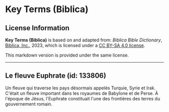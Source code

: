 # Key Terms (Biblica)

## License Information

**Key Terms (Biblica)** is based on and adapted from: _Biblica Bible Dictionary_, [Biblica, Inc.](https://www.biblica.com/), 2023, which is licensed under a [CC BY-SA 4.0 license](https://creativecommons.org/licenses/by-sa/4.0/legalcode.en).

This markdown version is provided under the same license.



--------------------------------

## Le fleuve Euphrate (id: 133806)

Un fleuve qui traverse les pays désormais appelés Turquie, Syrie et Irak. C'était un fleuve important dans les royaumes de Babylone et de Perse. À l'époque de Jésus, l'Euphrate constituait l'une des frontières des terres du gouvernement romain.


